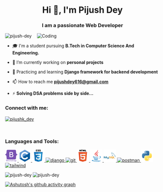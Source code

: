 <h1 align="center">Hi 👋, I'm Pijush Dey</h1>
<h3 align="center">I am a passionate Web Developer</h3>

<img  align="right" alt="Coding" width="400" hight="380" src="https://t4.ftcdn.net/jpg/01/35/92/85/360_F_135928597_xU5EzKq6vpOeXPX5vsbI48zfVVkSRlrF.jpg">

<p align="left"> <img src="https://komarev.com/ghpvc/?username=pijush-dey&label=Profile%20views&color=0e75b6&style=flat" alt="pijush-dey" /> </p>

- 🎓 I'm a student pursuing **B.Tech in Computer Science And Engineering.**

- 🔭 I’m currently working on **personal projects**

- 🌱 Practicing and learning **Django framework for backend development**

- 📫 How to reach me **pijushdey616@gmail.com**

- ⚡ **Solving DSA problems side by side...**

<h3 align="left">Connect with me:</h3>
<p align="left">
<a href="https://twitter.com/pijushk_dey" target="blank"><img align="center" src="https://raw.githubusercontent.com/rahuldkjain/github-profile-readme-generator/master/src/images/icons/Social/twitter.svg" alt="pijushk_dey" height="30" width="40" /></a>
</p>

<br>
<h3 align="left">Languages and Tools:</h3>
<p align="left"> <a href="https://getbootstrap.com" target="_blank" rel="noreferrer"> <img src="https://raw.githubusercontent.com/devicons/devicon/master/icons/bootstrap/bootstrap-plain-wordmark.svg" alt="bootstrap" width="40" height="40"/> </a> <a href="https://www.cprogramming.com/" target="_blank" rel="noreferrer"> <img src="https://raw.githubusercontent.com/devicons/devicon/master/icons/c/c-original.svg" alt="c" width="40" height="40"/> </a> <a href="https://www.w3schools.com/css/" target="_blank" rel="noreferrer"> <img src="https://raw.githubusercontent.com/devicons/devicon/master/icons/css3/css3-original-wordmark.svg" alt="css3" width="40" height="40"/> </a> <a href="https://www.djangoproject.com/" target="_blank" rel="noreferrer"> <img src="https://cdn.worldvectorlogo.com/logos/django.svg" alt="django" width="40" height="40"/> </a> <a href="https://git-scm.com/" target="_blank" rel="noreferrer"> <img src="https://www.vectorlogo.zone/logos/git-scm/git-scm-icon.svg" alt="git" width="40" height="40"/> </a> <a href="https://www.w3.org/html/" target="_blank" rel="noreferrer"> <img src="https://raw.githubusercontent.com/devicons/devicon/master/icons/html5/html5-original-wordmark.svg" alt="html5" width="40" height="40"/> </a> <a href="https://www.java.com" target="_blank" rel="noreferrer"> <img src="https://raw.githubusercontent.com/devicons/devicon/master/icons/java/java-original.svg" alt="java" width="40" height="40"/> </a> <a href="https://www.mysql.com/" target="_blank" rel="noreferrer"> <img src="https://raw.githubusercontent.com/devicons/devicon/master/icons/mysql/mysql-original-wordmark.svg" alt="mysql" width="40" height="40"/> </a> <a href="https://postman.com" target="_blank" rel="noreferrer"> <img src="https://www.vectorlogo.zone/logos/getpostman/getpostman-icon.svg" alt="postman" width="40" height="40"/> </a> <a href="https://www.python.org" target="_blank" rel="noreferrer"> <img src="https://raw.githubusercontent.com/devicons/devicon/master/icons/python/python-original.svg" alt="python" width="40" height="40"/> </a> <a href="https://tailwindcss.com/" target="_blank" rel="noreferrer"> <img src="https://www.vectorlogo.zone/logos/tailwindcss/tailwindcss-icon.svg" alt="tailwind" width="40" height="40"/> </a> </p>

<p><img align="left" src="https://github-readme-stats.vercel.app/api/top-langs?username=pijush-dey&show_icons=true&locale=en&layout=compact&langs_count=16" alt="pijush-dey" />

&nbsp;<img src="https://github-readme-stats.vercel.app/api?username=pijush-dey&show_icons=true&locale=en" alt="pijush-dey" /></p>

[![Ashutosh's github activity graph](https://activity-graph.herokuapp.com/graph?username=Pijush-dey&bg_color=f7f3f3&color=000000&line=7db083&point=32953d&area=true&hide_border=true)](https://github.com/ashutosh00710/github-readme-activity-graph)

